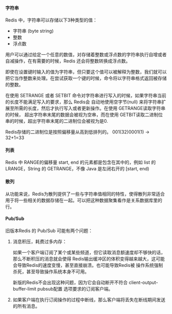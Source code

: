 #### 字符串
Redis 中，字符串可以存储以下3种类型的值：
* 字符串 (byte string)
* 整数
* 浮点数

用户可以通过给定一个任意的数值，对存储着整数或浮点数的字符串执行自增或者自减操作，在有需要的时候，Redis 还会将整数转换成浮点数。

即使在设置键时输入的值为字符串，但只要这个值可以被解释为整数，我们就可以把它当作整数来处理。在尝试获取一个键的时候，命令将以字符串格式返回被存储的整数。

在使用 SETRANGE 或者 SETBIT 命令对字符串进行写入的时候，如果字符串当前的长度不能满足写入的要求，那么 Redis会
自动地使用空字节(null) 来将字符串扩展至所需的长度，然后才执行写入或者更新操作。在使用 GETRANGE读取字符串的时候，
超出字符串末尾的数据会被视为空串，而在使用 GETBIT读取二进制位串的时候，超出字符串末尾的二进制位会被视为是0.

Redis存储的二进制位是按照偏移量从高到低排列的。 001(32)0001(1) -> 32+1=33 

#### 列表
Redis 中 RANGE的偏移量 start, end 的元素都是包含在其中的，例如 list 的 LRANGE，String 的 GETRANGE，不像 Java 是左闭右开的 [start, end)

#### 散列
从功能来说，Redis为散列提供了一些与字符串值相同的特性，使得散列非常适合用于将一些相关的数据存储在一起。可以把这种数据聚集看作是关系数据库里的行。

#### Pub/Sub
旧版本Redis 的 Pub/Sub 可能有两个问题：
1. 消息积压，耗费过多内存：

   如果一个客户端订阅了某个或某些频道，但它读取消息额速度却不够快的话，那么不断积压的消息就会使得
   Redis输出缓冲区的体积变得越来越大，这可能会导致Redis的速度变慢，甚至直接崩溃。也可能导致Redis被
   操作系统强制杀死，甚至导致操作系统本身不可用。
   
   新版的Redis不会出现这种问题，因为它会自动断开不符合 client-output-buffer-limit pubsub配置
   选项要求的订阅客户端。
   
2. 如果客户端在执行订阅操作的过程中断线，那么客户端将丢失在断线期间发送的所有消息。

